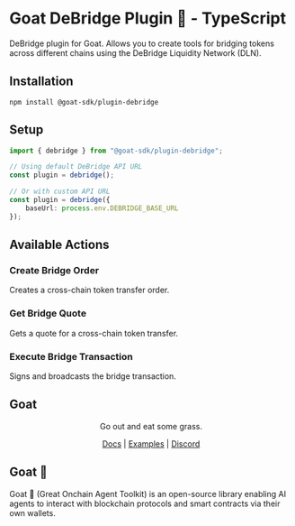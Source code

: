 # Goat DeBridge Plugin 🐐 - TypeScript

DeBridge plugin for Goat. Allows you to create tools for bridging tokens across different chains using the DeBridge Liquidity Network (DLN).

## Installation
```
npm install @goat-sdk/plugin-debridge
```

## Setup
    
```typescript
import { debridge } from "@goat-sdk/plugin-debridge";

// Using default DeBridge API URL
const plugin = debridge();

// Or with custom API URL
const plugin = debridge({
    baseUrl: process.env.DEBRIDGE_BASE_URL
});
```

## Available Actions

### Create Bridge Order
Creates a cross-chain token transfer order.

### Get Bridge Quote
Gets a quote for a cross-chain token transfer.

### Execute Bridge Transaction
Signs and broadcasts the bridge transaction.

## Goat

<div align="center">
Go out and eat some grass.

[Docs](https://ohmygoat.dev) | [Examples](https://github.com/goat-sdk/goat/tree/main/typescript/examples) | [Discord](https://discord.gg/goat-sdk)</div>

## Goat 🐐
Goat 🐐 (Great Onchain Agent Toolkit) is an open-source library enabling AI agents to interact with blockchain protocols and smart contracts via their own wallets. 